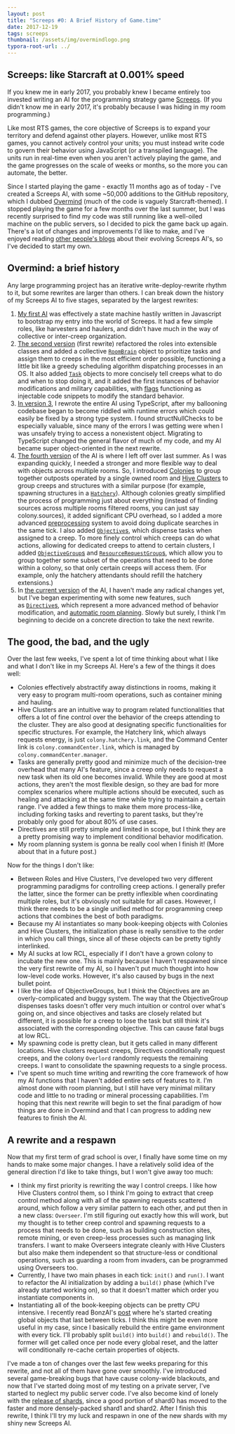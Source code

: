 ```yaml
---
layout: post
title: "Screeps #0: A Brief History of Game.time"
date: 2017-12-19
tags: screeps
thumbnail: /assets/img/overmindlogo.png
typora-root-url: ../
---
```


## Screeps: like Starcraft at 0.001% speed

If you knew me in early 2017, you probably knew I became entirely too invested writing an AI for the programming strategy game [Screeps](https://screeps.com/). (If you didn't know me in early 2017, it's probably because I was hiding in my room programming.)

Like most RTS games, the core objective of Screeps is to expand your territory and defend against other players. However, unlike most RTS games, you cannot actively control your units; you must instead write code to govern their behavior using JavaScript (or a transpiled language). The units run in real-time even when you aren't actively playing the game, and the game progresses on the scale of weeks or months, so the more you can automate, the better.

Since I started playing the game - exactly 11 months ago as of today - I've created a Screeps AI, with some ~50,000 additions to the GitHub repository, which I dubbed [Overmind](http://github.com/bencbartlett/overmind) (much of the code is vaguely Starcraft-themed). I stopped playing the game for a few months over the last summer, but I was recently surprised to find my code was still running like a well-oiled machine on the public servers, so I decided to pick the game back up again. There's a lot of changes and improvements I'd like to make, and I've enjoyed reading [other people's blogs](https://arcath.net/category/screeps/) about their evolving Screeps AI's, so I've decided to start my own.

## Overmind: a brief history

Any large programming project has an iterative write-deploy-rewrite rhythm to it, but some rewrites are larger than others. I can break down the history of my Screeps AI to five stages, separated by the largest rewrites:

1. [My first AI](https://github.com/bencbartlett/Overmind/tree/1c2c0af0d9d9a9d5669ef9c9a62aca53d3e28be0) was effectively a state machine hastily written in Javascript to bootstrap my entry into the world of Screeps. It had a few simple roles, like harvesters and haulers, and didn't have much in the way of collective or inter-creep organization.
2. [The second version](https://github.com/bencbartlett/Overmind/tree/9e525cb7109f0a4b0704613f0c27e46df1463cb4) (first rewrite) refactored the roles into extensible classes and added a collective [`RoomBrain`](https://github.com/bencbartlett/Overmind/blob/9e525cb7109f0a4b0704613f0c27e46df1463cb4/Brain_Room.js) object to prioritize tasks and assign them to creeps in the most efficient order possible, functioning a little bit like a greedy scheduling algorithm dispatching processes in an OS. It also added [`Task`](https://github.com/bencbartlett/Overmind/blob/9e525cb7109f0a4b0704613f0c27e46df1463cb4/Task.js) objects to more concisely tell creeps what to do and when to stop doing it, and it added the first instances of behavior modifications and military capabilities, with [flags](https://github.com/bencbartlett/Overmind/blob/9e525cb7109f0a4b0704613f0c27e46df1463cb4/flag_millitary.js) functioning as injectable code snippets to modify the standard behavior.
3. [In version 3](https://github.com/bencbartlett/Overmind/tree/dfe55cd414624ad8b1b17e42c5a34454d972120b), I rewrote the entire AI using TypeScript, after my ballooning codebase began to become riddled with runtime errors which could easily be fixed by a strong type system. I found structNullChecks to be especially valuable, since many of the errors I was getting were when I was unsafely trying to access a nonexistent object. Migrating to TypeScript changed the general flavor of much of my code, and my AI became super object-oriented in the next rewrite.
4. [The fourth version](https://github.com/bencbartlett/Overmind/tree/fe44a3b93602eb1f6ee7e26bf0c9e7ad8e632874/src) of the AI is where I left off over last summer. As I was expanding quickly, I needed a stronger and more flexible way to deal with objects across multiple rooms. So, I introduced [Colonies](https://github.com/bencbartlett/Overmind/blob/fe44a3b93602eb1f6ee7e26bf0c9e7ad8e632874/src/Colony.ts) to group together outposts operated by a single owned room and [Hive Clusters](https://github.com/bencbartlett/Overmind/wiki/Design:-Hive-Clusters) to group creeps and structures with a similar purpose (for example, spawning structures in a [`Hatchery`](https://github.com/bencbartlett/Overmind/blob/fe44a3b93602eb1f6ee7e26bf0c9e7ad8e632874/src/hiveClusters/Hatchery.ts)). Although colonies greatly simplified the process of programming just about everything (instead of finding sources across multiple rooms filtered rooms, you can just say colony.sources), it added significant CPU overhead, so I added a more advanced [preprocessing](https://github.com/bencbartlett/Overmind/blob/fe44a3b93602eb1f6ee7e26bf0c9e7ad8e632874/src/preprocessing.ts) system to avoid doing duplicate searches in the same tick. I also added [`Objective`s](https://github.com/bencbartlett/Overmind/blob/fe44a3b93602eb1f6ee7e26bf0c9e7ad8e632874/src/objectives/objectives.ts), which dispense tasks when assigned to a creep. To more finely control which creeps can do what actions, allowing for dedicated creeps to attend to certain clusters, I added [`ObjectiveGroup`s](https://github.com/bencbartlett/Overmind/blob/fe44a3b93602eb1f6ee7e26bf0c9e7ad8e632874/src/objectives/ObjectiveGroup.ts) and [`ResourceRequestGroup`s](https://github.com/bencbartlett/Overmind/blob/fe44a3b93602eb1f6ee7e26bf0c9e7ad8e632874/src/resourceRequests/ResourceRequestGroup.ts), which allow you to group together some subset of the operations that need to be done within a colony, so that only certain creeps will access them. (For example, only the hatchery attendants should refill the hatchery extensions.)
5. In [the current version](https://github.com/bencbartlett/Overmind/tree/a5637d5cad1542ca30844d13be9fc233b64eec36) of the AI, I haven't made any radical changes yet, but I've began experimenting with some new features, such as [`Directive`s](https://github.com/bencbartlett/Overmind/tree/a5637d5cad1542ca30844d13be9fc233b64eec36/src/directives), which represent a more advanced method of behavior modification, and [automatic room planning](https://github.com/bencbartlett/Overmind/tree/a5637d5cad1542ca30844d13be9fc233b64eec36/src/roomPlanner). Slowly but surely, I think I'm beginning to decide on a concrete direction to take the next rewrite.

## The good, the bad, and the ugly

Over the last few weeks, I've spent a lot of time thinking about what I like and what I don't like in my Screeps AI. Here's a few of the things it does well:

- Colonies effectively abstractify away distinctions in rooms, making it very easy to program multi-room operations, such as container mining and hauling.
- Hive Clusters are an intuitive way to program related functionalities that offers a lot of fine control over the behavior of the creeps attending to the cluster. They are also good at designating specific functionalities for specific structures. For example, the Hatchery link, which always requests energy, is just `colony.hatchery.link`, and the Command Center link is `colony.commandCenter.link`, which is managed by `colony.commandCenter.manager`.
- Tasks are generally pretty good and minimize much of the decision-tree overhead that many AI's feature, since a creep only needs to request a new task when its old one becomes invalid. While they are good at most actions, they aren't the most flexible design, so they are bad for more complex scenarios where multiple actions should be executed, such as healing and attacking at the same time while trying to maintain a certain range. I've added a few things to make them more process-like, including forking tasks and reverting to parent tasks, but they're probably only good for about 80% of use cases.
- Directives are still pretty simple and limited in scope, but I think they are a pretty promising way to implement conditional behavior modification.
- My room planning system is gonna be really cool when I finish it! (More about that in a future post.)

Now for the things I don't like:

- Between Roles and Hive Clusters, I've developed two very different programming paradigms for controlling creep actions. I generally prefer the latter, since the former can be pretty inflexible when coordinating multiple roles, but it's obviously not suitable for all cases. However, I think there needs to be a single unified method for programming creep actions that combines the best of both paradigms.
- Because my AI instantiates so many book-keeping objects with Colonies and Hive Clusters, the initialization phase is really sensitive to the order in which you call things, since all of these objects can be pretty tightly interlinked.
- My AI sucks at low RCL, especially if I don't have a grown colony to incubate the new one. This is mainly because I haven't respawned since the very first rewrite of my AI, so I haven't put much thought into how low-level code works. However, it's also caused by bugs in the next bullet point.
- I like the idea of ObjectiveGroups, but I think the Objectives are an overly-complicated and buggy system. The way that the ObjectiveGroup dispenses tasks doesn't offer very much intuition or control over what's going on, and since objectives and tasks are closely related but different, it is possible for a creep to lose the task but still think it's associated with the corresponding objective. This can cause fatal bugs at low RCL.
- My spawning code is pretty clean, but it gets called in many different locations. Hive clusters request creeps, Directives conditionally request creeps, and the colony `Overlord` randomly requests the remaining creeps. I want to consolidate the spawning requests to a single process.
- I've spent so much time writing and rewriting the core framework of how my AI functions that I haven't added entire sets of features to it. I'm almost done with room planning, but I still have very minimal military code and little to no trading or mineral processing capabilities. I'm hoping that this next rewrite will begin to set the final paradigm of how things are done in Overmind and that I can progress to adding new features to finish the AI.

## A rewrite and a respawn

Now that my first term of grad school is over, I finally have some time on my hands to make some major changes. I have a relatively solid idea of the general direction I'd like to take things, but I won't give away too much:

- I think my first priority is rewriting the way I control creeps. I like how Hive Clusters control them, so I think I'm going to extract that creep control method along with all of the spawning requests scattered around, which follow a very similar pattern to each other, and put then in a new class: `Overseer`. I'm still figuring out exactly how this will work, but my thought is to tether creep control and spawning requests to a process that needs to be done, such as building construction sites, remote mining, or even creep-less processes such as managing link transfers. I want to make Overseers integrate cleanly with Hive Clusters but also make them independent so that structure-less or conditional operations, such as guarding a room from invaders, can be programmed using Overseers too.
- Currently, I have two main phases in each tick: `init()` and `run()`. I want to refactor the AI initialization by adding a `build()` phase (which I've already started working on), so that it doesn't matter which order you instantiate components in.
- Instantiating all of the book-keeping objects can be pretty CPU intensive. I recently read BonzAI's [post](https://github.com/bonzaiferroni/bonzAI/wiki/A-new-phase-for-bonzAI:-update()) where he's started creating global objects that last between ticks. I think this might be even more useful in my case, since I basically rebuild the entire game environment with every tick. I'll probably split `build()` into `build()` and `rebuild()`. The former will get called once per node every global reset, and the latter will conditionally re-cache certain properties of objects.

I've made a ton of changes over the last few weeks preparing for this rewrite, and not all of them have gone over smoothly. I've introduced several game-breaking bugs that have cause colony-wide blackouts, and now that I've started doing most of my testing on a private server, I've started to neglect my public server code. I've also become kind of lonely with the [release of shards](http://blog.screeps.com/2017/08/shards/), since a good portion of shard0 has moved to the faster and more densely-packed shard1 and shard2. After I finish this rewrite, I think I'll try my luck and respawn in one of the new shards with my shiny new Screeps AI.